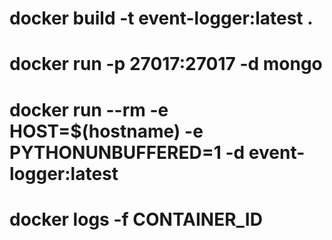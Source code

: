 # docker build -t event-logger:latest .
# docker run -p 27017:27017 -d mongo
# docker run --rm -e HOST=$(hostname) -e PYTHONUNBUFFERED=1 -d event-logger:latest
# docker logs -f CONTAINER_ID
